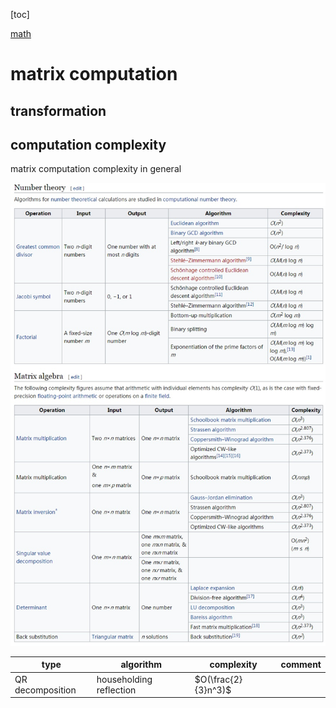 
[toc]

[math](./math.md)

# matrix computation

## transformation

## computation complexity
<span id="matrix-computation-complexity"></span>

matrix computation complexity in general

![Computational_complexity_of_mathematical_operations](./data/Computational_complexity_of_mathematical_operations.jpg)

|type|algorithm|complexity|comment|
|---|---|---|---|
|QR decomposition|householding reflection|$O(\frac{2}{3}n^3)$||